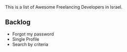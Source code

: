 This is a list of Awesome Freelancing Developers in Israel. 

## Backlog
* Forgot my password 
* Single Profile
* Search by criteria 